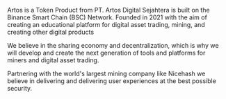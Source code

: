 
Artos is a Token Product from PT. Artos Digital Sejahtera is built on the Binance Smart Chain (BSC) Network. Founded in 2021 with the aim of creating an educational platform for digital asset trading, mining, and creating other digital products

We believe in the sharing economy and decentralization, which is why we will develop and create the next generation of tools and platforms for miners and digital asset trading.

Partnering with the world's largest mining company like Nicehash we believe in delivering and delivering user experiences at the best possible security.
